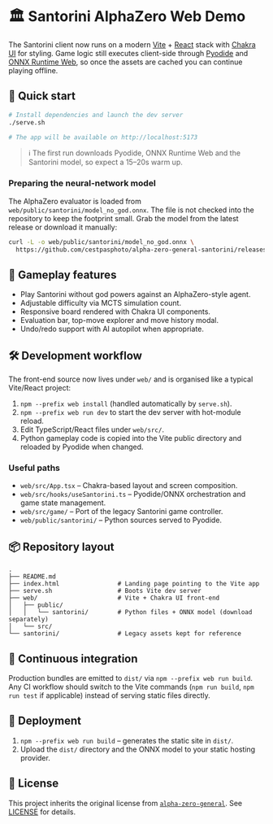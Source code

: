 # 🏛️ Santorini AlphaZero Web Demo

The Santorini client now runs on a modern [Vite](https://vitejs.dev/) +
[React](https://react.dev/) stack with [Chakra UI](https://chakra-ui.com/) for
styling. Game logic still executes client-side through
[Pyodide](https://pyodide.org/) and [ONNX Runtime Web](https://onnxruntime.ai/),
so once the assets are cached you can continue playing offline.

## 🚀 Quick start

```bash
# Install dependencies and launch the dev server
./serve.sh

# The app will be available on http://localhost:5173
```

> ℹ️ The first run downloads Pyodide, ONNX Runtime Web and the Santorini model,
> so expect a 15–20s warm up.

### Preparing the neural-network model

The AlphaZero evaluator is loaded from `web/public/santorini/model_no_god.onnx`.
The file is not checked into the repository to keep the footprint small. Grab
the model from the latest release or download it manually:

```bash
curl -L -o web/public/santorini/model_no_god.onnx \
  https://github.com/cestpasphoto/alpha-zero-general-santorini/releases/latest/download/model_no_god.onnx
```

## 🧩 Gameplay features

- Play Santorini without god powers against an AlphaZero-style agent.
- Adjustable difficulty via MCTS simulation count.
- Responsive board rendered with Chakra UI components.
- Evaluation bar, top-move explorer and move history modal.
- Undo/redo support with AI autopilot when appropriate.

## 🛠️ Development workflow

The front-end source now lives under `web/` and is organised like a typical
Vite/React project:

1. `npm --prefix web install` (handled automatically by `serve.sh`).
2. `npm --prefix web run dev` to start the dev server with hot-module reload.
3. Edit TypeScript/React files under `web/src/`.
4. Python gameplay code is copied into the Vite public directory and reloaded by
   Pyodide when changed.

### Useful paths

- `web/src/App.tsx` – Chakra-based layout and screen composition.
- `web/src/hooks/useSantorini.ts` – Pyodide/ONNX orchestration and game state
  management.
- `web/src/game/` – Port of the legacy Santorini game controller.
- `web/public/santorini/` – Python sources served to Pyodide.

## 📦 Repository layout

```
.
├── README.md
├── index.html                # Landing page pointing to the Vite app
├── serve.sh                  # Boots Vite dev server
├── web/                      # Vite + Chakra UI front-end
│   ├── public/
│   │   └── santorini/        # Python files + ONNX model (download separately)
│   └── src/
└── santorini/                # Legacy assets kept for reference
```

## 🧪 Continuous integration

Production bundles are emitted to `dist/` via `npm --prefix web run build`. Any
CI workflow should switch to the Vite commands (`npm run build`, `npm run test`
if applicable) instead of serving static files directly.

## 🚢 Deployment

1. `npm --prefix web run build` – generates the static site in `dist/`.
2. Upload the `dist/` directory and the ONNX model to your static hosting
   provider.

## 📝 License

This project inherits the original license from
[`alpha-zero-general`](https://github.com/suragnair/alpha-zero-general). See
[LICENSE](LICENSE) for details.
